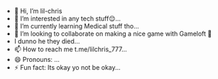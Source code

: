 - 👋 Hi, I’m lil-chris
- 👀 I’m interested in any tech stuff😌...
- 🌱 I’m currently learning Medical stuff tho...
- 💞️ I’m looking to collaborate on making a nice game with Gameloft 🥺
- I dunno he they died...
- 📫 How to reach me t.me/lilchris_777...
- 😄 Pronouns: ...
- ⚡ Fun fact: Its okay yo not be okay...

<!---
lil-xhris/lil-xhris is a ✨ special ✨ repository because its `README.md` (this file) appears on your GitHub profile.
You can click the Preview link to take a look at your changes.
--->
